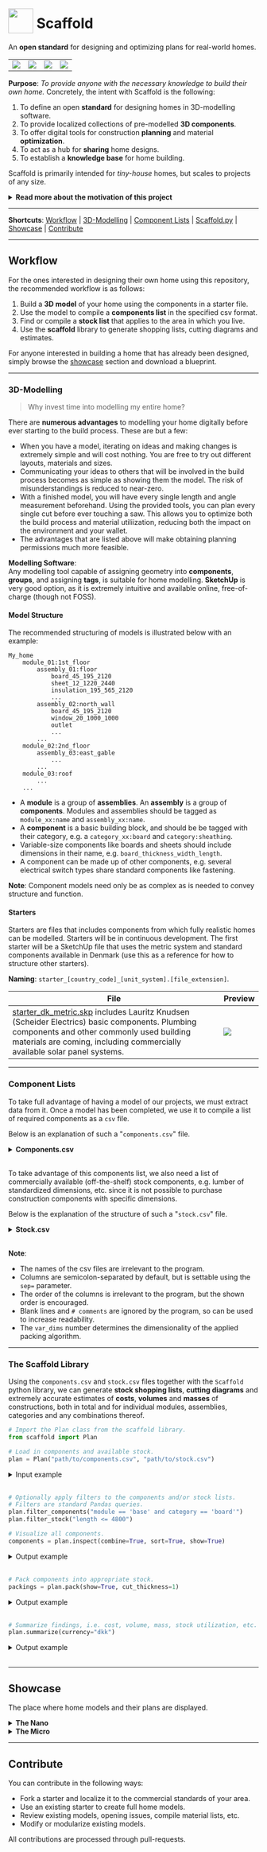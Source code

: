 # <img src="resources/logo.svg" width="50" style="vertical-align: -10px"/> Scaffold

An **open standard** for designing and optimizing plans for real-world homes.
<table><tr>
    <td><img src="showcase/the_nano/images/img_0001.png"></td>
    <td><img src="showcase/the_micro/images/img_0005.jpg"></td>
    <td><img src="showcase/the_micro/images/img_0001.jpg"></td>
    <td><img src="resources/images/cut_lists/untreated_pine_board_45x45x5400.jpg"></td>
</tr></table>

**Purpose**: *To provide anyone with the necessary knowledge to build their own home.*
Concretely, the intent with Scaffold is the following:
1. To define an open **standard** for designing homes in 3D-modelling software.
2. To provide localized collections of pre-modelled **3D components**.
3. To offer digital tools for construction **planning** and material **optimization**.
4. To act as a hub for **sharing** home designs.
5. To establish a **knowledge base** for home building.

Scaffold is primarily intended for *tiny-house* homes, but scales to projects of any size.

<details><summary><b>Read more about the motivation of this project</b></summary>

> The barrier-of-entry for building a home is incredibly high. Traditionally, to design and build a home that is up-to-code and suitable for year-round dwelling, one needs degrees in **carpentry**, **electrics** and **plumbing**, or a lifetime of practical **DIY experience** and solid know-how. In any case, many months of dedicated research is unavoidable.
>
> Couple these facts with the absolutely ludicrous state of the global housing market, the prospect of ever owning one's own home becomes vanishingly small.
>
> To provide a competitive alternative to the housing market, the barrier-of-entry for home building must be lowered all the way to the ground floor. This project aims to do this through providing complete, step-by-step home blueprints that assumes no prior knowledge on part of the reader.

</details>

---
**Shortcuts**: [Workflow](#workflow) | [3D-Modelling](#3d_modelling) | [Component Lists](#component_lists) | [Scaffold.py](#scaffold_lib) | [Showcase](#showcase) | [Contribute](#contribute)

---


## Workflow<a name="workflow"></a>
For the ones interested in designing their own home using this repository, the recommended workflow is as follows:

1. Build a **3D model** of your home using the components in a starter file.
2. Use the model to compile a **components list** in the specified csv format.
3. Find or compile a **stock list** that applies to the area in which you live.
4. Use the **scaffold** library to generate shopping lists, cutting diagrams and estimates.

For anyone interested in building a home that has already been designed, simply browse the [showcase](#showcase) section and download a blueprint.

---
### 3D-Modelling<a name="3d_modelling"></a>
> Why invest time into modelling my entire home?

There are **numerous advantages** to modelling your home digitally before ever starting to the build process. These are but a few:

- When you have a model, iterating on ideas and making changes is extremely simple and will cost nothing. You are free to try out different layouts, materials and sizes.
- Communicating your ideas to others that will be involved in the build process becomes as simple as showing them the model. The risk of misunderstandings is reduced to near-zero.
- With a finished model, you will have every single length and angle measurement beforehand. Using the provided tools, you can plan every single cut before ever touching a saw. This allows you to optimize both the build process and material utiliization, reducing both the impact on the environment and your wallet.
- The advantages that are listed above will make obtaining planning permissions much more feasible.

**Modelling Software**:\
Any modelling tool capable of assigning geometry into **components**, **groups**, and assigning **tags**, is suitable for home modelling. **SketchUp** is very good option, as it is extremely intuitive and available online, free-of-charge (though not FOSS).

#### Model Structure
The recommended structuring of models is illustrated below with an example:

```
My_home
    module_01:1st_floor
        assembly_01:floor
            board_45_195_2120
            sheet_12_1220_2440
            insulation_195_565_2120
            ...
        assembly_02:north_wall
            board_45_195_2120
            window_20_1000_1000
            outlet
            ...
        ...
    module_02:2nd_floor
        assembly_03:east_gable
            ...
        ...
    module_03:roof
        ...
    ...
```

- A **module** is a group of **assemblies**. An **assembly** is a group of **components**. Modules and assemblies should be tagged as `module_xx:name` and `assembly_xx:name`.
- A **component** is a basic building block, and should be be tagged with their category, e.g. a `category_xx:board` and `category:sheathing`.
- Variable-size components like boards and sheets should include dimensions in their name, e.g. `board_thickness_width_length`.
- A component can be made up of other components, e.g. several electrical switch types share standard components like fastening.

**Note**: Component models need only be as complex as is needed to convey structure and function.


#### Starters <a name="starters"></a>
Starters are files that includes components from which fully realistic homes can be modelled. Starters will be in continuous development. The first starter will be a SketchUp file that uses the metric system and standard components available in Denmark (use this as a reference for how to structure other starters).

**Naming**: `starter_[country_code]_[unit_system].[file_extension]`.

| File | Preview |
| ---- | ------- |
| [starter_dk_metric.skp](starters/starter_dk_metric.skp) includes Lauritz Knudsen (Scheider Electrics) basic components. Plumbing components and other commonly used building materials are coming, including commercially available solar panel systems.  | <img src="starters/starter_dk_metric_preview.png"> |

---
### Component Lists<a name="component_lists"></a>
To take full advantage of having a model of our projects, we must extract data from it. Once a model has been completed, we use it to compile a list of required components as a `csv` file.

Below is an explanation of such a "`components.csv`" file.

<details><summary><b>Components.csv</b></summary>

Header:`category;material;module;assembly;uses;count;thickness;width;length;slope;var_dims`

| Columns     | Explanation                                                                            |
| :---------- | :------------------------------------------------------------------------------------- |
| `category`  | Arbitrary category description, e.g. `board`, `sheathing`, `insulation`, etc.          |
| `material`  | Arbitrary material description, e.g. `untreated pine`, `galvanized steel`, etc.        |
| `module`    | Location in structure, e.g. `1st floor`, `2nd floor`, `attic` etc.                     |
| `assembly`  | Location in module, e.g. `floor`, `north wall`, `inner wall`, etc.                     |
| `uses`      | What component is used for, e.g. `joist`, `stud`, `inner sheathing`, etc.              |
| `count`     | Simply the number of identical components to avoid repeating lines                     |
| `thickness` | Typically the shortest dimension of the component.                                     |
| `width`     | Typically the second shortest dimension of the component.                              |
| `length`    | Typically the longest dimension of the component.                                      |
| `slope`     | The angle of the cut into the stock to produce this component                          |
| `var_dims`  | The number of variable dimensions of the stock, e.g. boards have `1`, sheets have `2`. |

</details><br>

To take advantage of this components list, we also need a list of commercially available (off-the-shelf) stock components, e.g. lumber of standardized dimensions, etc. since it is not possible to purchase construction components with specific dimensions.

Below is the explanation of the structure of such a "`stock.csv`" file.

<details><summary><b>Stock.csv</b></summary>

Header:`category;material;thickness;width;length;count;unit_cost;norm_cost;density;retailer;load;var_dims`

| Columns     | Explanation                                                                        |
| :---------- | :--------------------------------------------------------------------------------- |
| `category`  | Arbitrary category description, e.g. `board`, `sheathing`, `insulation`, etc.      |
| `material`  | Arbitrary material description, e.g. `untreated pine`, `galvanized steel`, etc.    |
| `count`     | Simply the number of identical components to avoid repeating lines                 |
| `thickness` | Typically the shortest dimension of the component.                                 |
| `width`     | Typically the second shortest dimension of the component.                          |
| `length`    | Typically the longest dimension of the component.                                  |
| `count`     | The count of individual components in one unit, e.g. 20-pack nails.                |
| `unit_cost` | The cost of one of these stock items/packs.                                        |
| `norm_cost` | The normalized cost, e.g. `eur/m`, `usd/m^2`, etc.                                 |
| `density`   | The mass per volume, e.g. `kg/m^3`.                                                |
| `retailer`  | Where the entry data is from, i.e. where this stock can be bought.                 |
| `load`      | Whether the stock is rated for load-bearing, `0` for no, `1` for yes.              |
| `var_dims`  | The number of variable dimensions of the stock, e.g. boards have `1`, sheets have `2`. |

The components and stock files can have any name, but the stock-file's name is encouraged to follow the pattern `[localization]_[unit-system]_[...].csv`, e.g. `dk_metric.csv` or `us_imperial.csv`, such that they can be shared.

</details><br>

**Note**:
- The names of the csv files are irrelevant to the program.
- Columns are semicolon-separated by default, but is settable using the `sep=` parameter.
- The order of the columns is irrelevant to the program, but the shown order is encouraged.
- Blank lines and `# comments` are ignored by the program, so can be used to increase readability.
- The `var_dims` number determines the dimensionality of the applied packing algorithm.

---
### The Scaffold Library <a name="scaffold_lib"></a>
Using the `components.csv` and `stock.csv` files together with the `Scaffold` python library, we can generate **stock shopping lists**, **cutting diagrams** and extremely accurate estimates of **costs**, **volumes** and **masses** of constructions, both in total and for individual modules, assemblies, categories and any combinations thereof.

```python
# Import the Plan class from the scaffold library.
from scaffold import Plan
```

```python
# Load in components and available stock.
plan = Plan("path/to/components.csv", "path/to/stock.csv")
```
<details><summary>Input example</summary>

components.csv
```csv
category;material;module;assembly;uses;count;thickness;width;length;slope;var_dims

# Boards.
board;untreated pine;base;floor;rim joist;2;45;195;4880;0;1
board;untreated pine;base;floor;joist;9;45;195;2350;0;1
board;untreated pine;base;floor;blocking;6;45;95;565;0;1
board;untreated pine;base;floor;blocking;2;45;95;542.5;0;1

board;untreated pine;base;north wall;wall plate;2;45;195;4880;0;1
board;untreated pine;base;north wall;full stud;4;45;195;2120;0;1
...

# Inner sheathing.
sheathing;plywood;base;floor;inner sheathing;4;15;1220;2440;0;2

sheathing;plywood;base;north wall;inner sheathing;2;12;1220;2210;0;2
sheathing;plywood;base;north wall;inner sheathing;2;12;1025;2210;0;2

sheathing;plywood;base;south wall;inner sheathing;2;12;1025;2210;0;2
sheathing;plywood;base;south wall;inner sheathing;1;12;907;2210;0;2
...

# Outer sheathing.
sheathing;plywood;base;north wall;outer sheathing;4;12;1220;2420;0;2

sheathing;plywood;base;south wall;outer sheathing;2;12;1220;2420;0;2
sheathing;plywood;base;south wall;outer sheathing;1;12;907;2420;0;2
...
```

stock.csv
```csv
category;material;thickness;width;length;count;unit_cost;norm_cost;density;retailer;load;var_dims

# Boards
board;untreated pine;45;45;3000;1;29.25;9.75;450;jemogfix.dk;0;1
board;untreated pine;45;45;4200;1;33.39;7.95;450;lavpristrae.dk;0;1
board;untreated pine;45;45;4800;1;56.38;11.75;450;stark.dk;0;1
board;untreated pine;45;45;5100;1;59.90;11.75;450;stark.dk;0;1
board;untreated pine;45;45;5400;1;63.43;11.75;450;stark.dk;0;1

board;untreated pine;45;70;3000;1;54.95;18.31;450;stark.dk;1;1
board;untreated pine;45;70;3600;1;65.94;18.31;450;stark.dk;1;1
board;untreated pine;45;70;4200;1;76.93;18.31;450;stark.dk;1;1
board;untreated pine;45;70;4800;1;87.91;18.31;450;stark.dk;1;1
board;untreated pine;45;70;5100;1;93.41;18.31;450;stark.dk;1;1
board;untreated pine;45;70;5400;1;98.90;18.31;450;stark.dk;1;1

board;untreated pine;45;95;2400;1;33.48;13.95;450;lavpristrae.dk;0;1
board;untreated pine;45;95;2700;1;37.66;13.95;450;lavpristrae.dk;0;1
board;untreated pine;45;95;3000;1;41.85;13.95;450;lavpristrae.dk;0;1
board;untreated pine;45;95;3600;1;50.23;13.95;450;lavpristrae.dk;0;1
board;untreated pine;45;95;4200;1;58.59;13.95;450;lavpristrae.dk;0;1
board;untreated pine;45;95;4800;1;66.96;13.95;450;lavpristrae.dk;0;1
board;untreated pine;45;95;5100;1;89.50;17.55;450;stark.dk;0;1
board;untreated pine;45;95;5100;1;124.29;24.39;450;stark.dk;1;1
board;untreated pine;45;95;5400;1;94.78;17.55;450;stark.dk;0;1
board;untreated pine;45;95;5400;1;131.70;24.39;450;stark.dk;1;1

board;untreated pine;45;120;3600;1;75.42;20.95;450;lavpristrae.dk;1;1
board;untreated pine;45;120;4200;1;87.99;20.95;450;lavpristrae.dk;1;1
board;untreated pine;45;120;4800;1;100.56;20.95;450;lavpristrae.dk;1;1

board;untreated pine;45;145;3600;1;89.82;24.95;450;lavpristrae.dk;1;1
board;untreated pine;45;145;4200;1;104.80;24.95;450;lavpristrae.dk;1;1
board;untreated pine;45;145;4800;1;119.76;24.95;450;lavpristrae.dk;1;1
board;untreated pine;45;145;5400;1;134.73;24.95;450;lavpristrae.dk;1;1

board;untreated pine;45;195;3600;1;118.62;32.95;450;lavpristrae.dk;1;1
board;untreated pine;45;195;4200;1;138.39;32.95;450;lavpristrae.dk;1;1
board;untreated pine;45;195;4800;1;158.16;32.95;450;lavpristrae.dk;1;1
board;untreated pine;45;195;5400;1;177.93;32.95;450;lavpristrae.dk;1;1

board;untreated pine;45;245;3600;1;154.62;42.95;450;lavpristrae.dk;1;1
board;untreated pine;45;245;4200;1;180.39;42.95;450;lavpristrae.dk;1;1
board;untreated pine;45;245;4800;1;206.16;42.95;450;lavpristrae.dk;1;1
board;untreated pine;45;245;5400;1;231.93;42.95;450;lavpristrae.dk;1;1

board;untreated pine;45;295;3600;1;215.82;59.95;450;lavpristrae.dk;1;1
board;untreated pine;45;295;4200;1;287.76;59.95;450;lavpristrae.dk;1;1

# Sheathing
sheathing;plywood;9;1220;2440;1;249.00;0;460;jemogfix.dk;0;2
sheathing;plywood;12;1220;2440;1;299.00;0;460;jemogfix.dk;0;2
sheathing;plywood;12;1220;2440;1;289.00;0;460;jemogfix.dk;1;2
sheathing;plywood;15;1220;2440;1;349.00;0;460;jemogfix.dk;1;2

# Insulation
insulation;rigid mineral wool;95;600;960;10;169.00;29.34;37;jemogfix.dk;0;2
```

</details><br>


```python
# Optionally apply filters to the components and/or stock lists.
# Filters are standard Pandas queries.
plan.filter_components("module == 'base' and category == 'board'")
plan.filter_stock("length <= 4800")
```

```python
# Visualize all components.
components = plan.inspect(combine=True, sort=True, show=True)
```

<details><summary>Output example</summary>
    <table><tr style="vertical-align:top">
        <td><img src="resources/images/component_lists/untreated_pine_board_45x45x5400.jpg"></td>
        <td><img src="resources/images/component_lists/untreated_pine_board_45x95x5400.jpg"></td>
        <td><img src="resources/images/component_lists/untreated_pine_board_45x195x5400.jpg"></td>
    </tr><tr style="vertical-align:top">
        <td><img src="resources/images/component_lists/plywood_sheathing_12x1220x2440.jpg"></td>
        <td><img src="resources/images/component_lists/plywood_sheathing_15x1220x2440.jpg"></td>
        <td><img src="resources/images/component_lists/glass_wool_insulation_95x600x960.jpg"></td>
    </tr></table>
</details><br>

```python
# Pack components into appropriate stock.
packings = plan.pack(show=True, cut_thickness=1)
```

<details><summary>Output example</summary>
    <table><tr style="vertical-align:top">
        <td><img src="resources/images/cut_lists/untreated_pine_board_45x45x5400.jpg"></td>
        <td><img src="resources/images/cut_lists/untreated_pine_board_45x95x5400.jpg"></td>
        <td><img src="resources/images/cut_lists/untreated_pine_board_45x195x5400.jpg"></td>
    </tr><tr style="vertical-align:top">
        <td><img src="resources/images/cut_lists/plywood_sheathing_12x1220x2440.jpg"></td>
        <td><img src="resources/images/cut_lists/plywood_sheathing_15x1220x2440.jpg"></td>
        <td><img src="resources/images/cut_lists/glass_wool_insulation_95x600x960.jpg"></td>
    </tr></table>
</details><br>

```python
# Summarize findings, i.e. cost, volume, mass, stock utilization, etc.
plan.summarize(currency="dkk")
```

<details><summary>Output example</summary>

```
Summary:
--------
Required stock:
• 16 of 45x45x5400 untreated pine board
  63.43 dkk per 1 unit(s) at stark.dk
  Cost: 1014.88 dkk, Volume: 0.17 m³, Mass: 77.21 kg
  Utilization: 98.07%

• 1 of 45x45x4800 untreated pine board
  56.38 dkk per 1 unit(s) at stark.dk
  Cost: 56.38 dkk, Volume: 0.01 m³, Mass: 4.12 kg
  Utilization: 94.1%

• 27 of 45x95x5400 untreated pine board
  94.78 dkk per 1 unit(s) at stark.dk
  Cost: 2559.06 dkk, Volume: 0.62 m³, Mass: 278.13 kg
  Utilization: 99.16%

• 1 of 45x95x2400 untreated pine board
  33.48 dkk per 1 unit(s) at lavpristrae.dk
  Cost: 33.48 dkk, Volume: 0.01 m³, Mass: 4.18 kg
  Utilization: 90.46%

• 32 of 45x195x5400 untreated pine board
  177.93 dkk per 1 unit(s) at lavpristrae.dk
  Cost: 5693.76 dkk, Volume: 1.43 m³, Mass: 642.66 kg
  Utilization: 94.18%

• 2 of 45x195x4800 untreated pine board
  158.16 dkk per 1 unit(s) at lavpristrae.dk
  Cost: 316.32 dkk, Volume: 0.08 m³, Mass: 35.64 kg
  Utilization: 94.02%

• 42 of 12x1220x2440 plywood sheathing
  299.0 dkk per 1 unit(s) at jemogfix.dk
  Cost: 12558.0 dkk, Volume: 1.33 m³, Mass: 610.52 kg
  Utilization: 88.46%

• 12 of 15x1220x2440 plywood sheathing
  349.0 dkk per 1 unit(s) at jemogfix.dk
  Cost: 4188.0 dkk, Volume: 0.52 m³, Mass: 239.24 kg
  Utilization: 97.06%

• 22 10-packs of 95x600x960 glass wool insulation
  169.0 dkk per 10 unit(s) at jemogfix.dk
  Cost: 3718.0 dkk, Volume: 10.65 m³, Mass: 170.35 kg
  Utilization: 90.92%

Total stock volume: 16.17 m³
Total component volume: 14.81 m³

Total stock mass: 2212.44 kg
Total component mass: 2062.04 kg

Total utilization: 91.62%
Total cost: 30137.88 dkk
```

</details><br>

---
## Showcase <a name="showcase"></a>
The place where home models and their plans are displayed.

<details><summary><b>The Nano</b></summary>

### The Nano
A modular tiny home designed to be on wheels.

![img_0001](showcase/the_nano/images/img_0001.png)
<table>
    <tr>
        <td><img src="showcase/the_nano/images/img_0002.jpg"></td>
        <td><img src="showcase/the_nano/images/img_0003.jpg"></td>
    </tr>
    <tr>
        <td><img src="showcase/the_nano/images/img_0004.jpg"></td>
        <td><img src="showcase/the_nano/images/img_0005.jpg"></td>
    </tr>
    <tr>
        <td><img src="showcase/the_nano/images/img_0006.jpg"></td>
        <td><img src="showcase/the_nano/images/img_0007.jpg"></td>
    </tr>
</table>
</details>

<details><summary><b>The Micro</b></summary>

### The Micro <a name="reference"></a>
This is a model designed **only to be a reference plan** for others that wish to contribute with their own plans. It serves to illustrate the idea of building a complete model as one would a real house, i.e. using discrete units of timber, fasteners, etc. It also serves to demonstrate how to organize the model using tags. [Model](reference/model.skp) | [Materials](reference/materials.ods)

![img_0001](reference/images/img_0001.jpg)

<table>
    <tr>
        <td><img src="showcase/the_micro/images/img_0002.jpg">
        Framing and inner sheathing.</td>
        <td><img src="showcase/the_micro/images/img_0003.jpg">
        Outer sheathing.</td>
    </tr>
    <tr>
        <td><img src="showcase/the_micro/images/img_0004.jpg">
        Thermal control layer (insulation).</td>
        <td><img src="showcase/the_micro/images/img_0005.jpg">
        The 1st floor internal layout.</td>
    </tr>
    <tr>
        <td><img src="showcase/the_micro/images/img_0006.jpg">
        The 2nd floor internal layout.</td>
        <td><img src="showcase/the_micro/images/img_0007.jpg">
        Basic layouting of utilities.</td>
    </tr>
</table>
</details>

---
## Contribute
You can contribute in the following ways:
- Fork a starter and localize it to the commercial standards of your area.
- Use an existing starter to create full home models.
- Review existing models, opening issues, compile material lists, etc.
- Modify or modularize existing models.

All contributions are processed through pull-requests.
